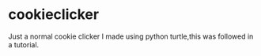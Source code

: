 # cookieclicker
Just a normal cookie clicker I made using python turtle,this was followed in a tutorial.
